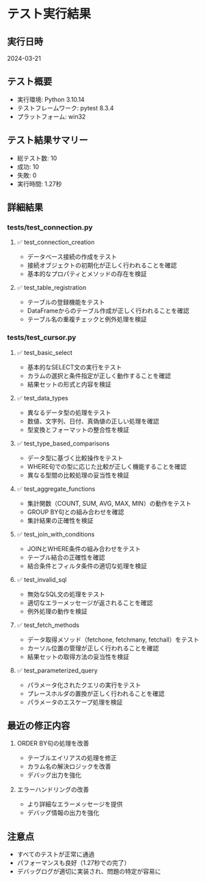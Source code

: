 # テスト実行結果

## 実行日時
2024-03-21

## テスト概要
- 実行環境: Python 3.10.14
- テストフレームワーク: pytest 8.3.4
- プラットフォーム: win32

## テスト結果サマリー
- 総テスト数: 10
- 成功: 10
- 失敗: 0
- 実行時間: 1.27秒

## 詳細結果

### tests/test_connection.py
1. ✅ test_connection_creation
   - データベース接続の作成をテスト
   - 接続オブジェクトの初期化が正しく行われることを確認
   - 基本的なプロパティとメソッドの存在を検証

2. ✅ test_table_registration
   - テーブルの登録機能をテスト
   - DataFrameからのテーブル作成が正しく行われることを確認
   - テーブル名の重複チェックと例外処理を検証

### tests/test_cursor.py
1. ✅ test_basic_select
   - 基本的なSELECT文の実行をテスト
   - カラムの選択と条件指定が正しく動作することを確認
   - 結果セットの形式と内容を検証

2. ✅ test_data_types
   - 異なるデータ型の処理をテスト
   - 数値、文字列、日付、真偽値の正しい処理を確認
   - 型変換とフォーマットの整合性を検証

3. ✅ test_type_based_comparisons
   - データ型に基づく比較操作をテスト
   - WHERE句での型に応じた比較が正しく機能することを確認
   - 異なる型間の比較処理の妥当性を検証

4. ✅ test_aggregate_functions
   - 集計関数（COUNT, SUM, AVG, MAX, MIN）の動作をテスト
   - GROUP BY句との組み合わせを確認
   - 集計結果の正確性を検証

5. ✅ test_join_with_conditions
   - JOINとWHERE条件の組み合わせをテスト
   - テーブル結合の正確性を確認
   - 結合条件とフィルタ条件の適切な処理を検証

6. ✅ test_invalid_sql
   - 無効なSQL文の処理をテスト
   - 適切なエラーメッセージが返されることを確認
   - 例外処理の動作を検証

7. ✅ test_fetch_methods
   - データ取得メソッド（fetchone, fetchmany, fetchall）をテスト
   - カーソル位置の管理が正しく行われることを確認
   - 結果セットの取得方法の妥当性を検証

8. ✅ test_parameterized_query
   - パラメータ化されたクエリの実行をテスト
   - プレースホルダの置換が正しく行われることを確認
   - パラメータのエスケープ処理を検証

## 最近の修正内容
1. ORDER BY句の処理を改善
   - テーブルエイリアスの処理を修正
   - カラム名の解決ロジックを改善
   - デバッグ出力を強化

2. エラーハンドリングの改善
   - より詳細なエラーメッセージを提供
   - デバッグ情報の出力を強化

## 注意点
- すべてのテストが正常に通過
- パフォーマンスも良好（1.27秒での完了）
- デバッグログが適切に実装され、問題の特定が容易に 